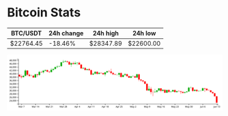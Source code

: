 # Bitcoin Stats

BTC/USDT|24h change|24h high|24h low|
|---|---|---|---|
|$22764.45|-18.46%|$28347.89|$22600.00|

<img src="./chart.svg">

